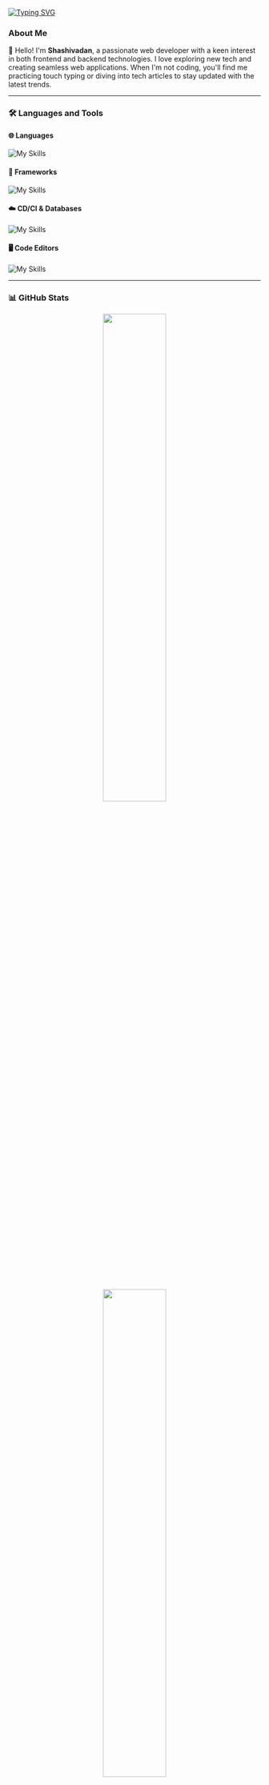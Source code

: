 
[![Typing SVG](https://readme-typing-svg.demolab.com?font=Fira+Code&pause=1000&random=false&width=435&lines=Hello.+I'm+Shashivadan)](https://git.io/typing-svg)

### About Me

👋 Hello! I'm **Shashivadan**, a passionate web developer with a keen interest in both frontend and backend technologies. I love exploring new tech and creating seamless web applications. When I'm not coding, you'll find me practicing touch typing or diving into tech articles to stay updated with the latest trends.

---

### 🛠️ Languages and Tools

#### 🌐 Languages
![My Skills](https://skillicons.dev/icons?i=js,html,css,ts)

#### 🚀 Frameworks
![My Skills](https://skillicons.dev/icons?i=bootstrap,tailwind,react,npm,nodejs,express,next,prisma)

#### ☁️ CD/CI & Databases
![My Skills](https://skillicons.dev/icons?i=git,github,gitlab,bash,linux,aws,postgresql,mongodb,ubuntu,vercel,cloudflare,docker)

#### 🖥️ Code Editors
![My Skills](https://skillicons.dev/icons?i=vim,neovim,vscode)

---

### 📊 GitHub Stats

<p align="center">
  <img height="50%" width="auto" src ="https://github-readme-stats.vercel.app/api?username=Shashivadan&show_icons=true&count_private=true&theme=darcula&hide_border=true&hide=issues,contribs&bg_color=00000000">
  <img height="50%" width="auto" src ="https://github-readme-stats.vercel.app/api/top-langs/?username=Shashivadan&layout=compact&hide_border=true&theme=darcula&bg_color=00000000">
  <img height="50%" width="auto" src="https://github-readme-streak-stats.herokuapp.com?user=Shashivadan&theme=darcula&hide_border=true&background=FFFFFF00">
  <img height="50%" width="auto" src ="https://github-readme-stats.vercel.app/api/wakatime?username=shashivadan&layout=&hide_border=true&theme=darcula&bg_color=00000000">
  <br>
</p>

[![](https://github-readme-activity-graph.vercel.app/graph?username=Shashivadan&theme=merko)](https://github.com/Shashivadan/github-readme-activity-graph)
[![An image of @shashivadan's Holopin badges, which is a link to view their full Holopin profile](https://holopin.me/shashivadan)](https://holopin.io/@shashivadan)
	

---

### 🌐 Website and Topics

#### 🌍 Website
You can visit my [personal website](https://shashivadan.dev) to learn more about my projects, read my blog, and get in touch with me.

#### 📝 Topics
- 💻 Web Development
- 🎨 Frontend and Backend Technologies
- ⚙️ JavaScript and TypeScript
- ⚛️ React and Next.js
- 🔧 CI/CD and DevOps
- 🗄️ Databases: PostgreSQL and MongoDB
- ⌨️ Touch Typing
- 📚 Tech Articles and Learning

Feel free to connect with me on GitHub, follow my projects, and explore my repositories. Let's build something amazing together!

---

<a href="https://wakatime.com/@018de9a6-89c0-447a-9820-65e4876c3d5a"><img src="https://wakatime.com/badge/user/018de9a6-89c0-447a-9820-65e4876c3d5a.svg" alt="Total time coded since Feb 27 2024" /></a>




